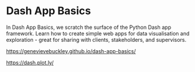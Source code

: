 # Dash App Basics
In Dash App Basics, we scratch the surface of the Python Dash app framework. Learn how to create simple web apps for data visualisation and exploration - great for sharing with clients, stakeholders, and supervisors.

https://genevievebuckley.github.io/dash-app-basics/

https://dash.plot.ly/
